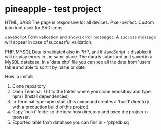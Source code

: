 # pineapple - test project

HTML, SASS
The page is responsive for all devices.
Pixel-perfect.
Custom icon font used for SVG icons.

JavaScript
Form validation and shows error messages.
A success message will appear in case of successful validation.


PHP, MYSQL
Data is validated also in PHP, and if JavaScript is disabled it will display errors in the same place.
The data is submitted and saved in a MySQL database. In a 'data.php' file you can see all the data from 'users' table and able to sort it
by name or date.

How to install:
1. Clone repository
2. Open Terminal, GO to the folder where you clone repository and type: npm i  (Install dependencies)
3. In Terminal type: npm start  (this command creates a 'build' directory with a production build of this project)
4. Copy 'build' folder to the localhost directory and open the project in browser.
5. Exported table from database you can find  in - 'php/db.sql'